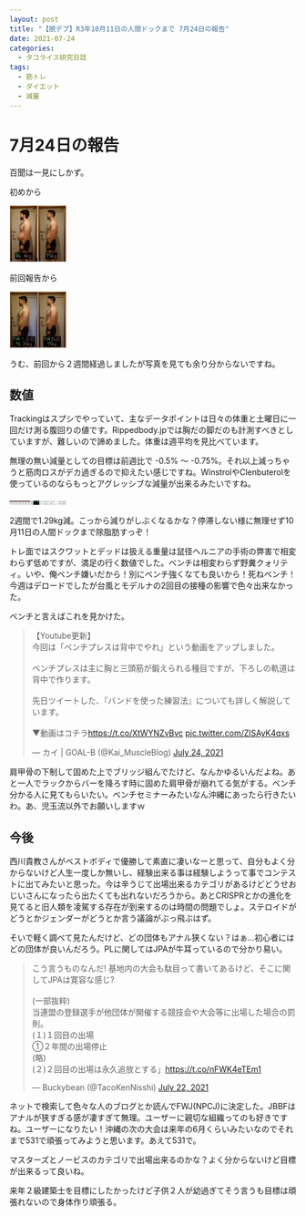 ```yaml
---
layout: post
title: "【脱デブ】R3年10月11日の人間ドックまで 7月24日の報告"
date: 2021-07-24
categories:
  - タコライス研究日誌
tags:
  - 筋トレ
  - ダイエット
  - 減量
---
```

# 7月24日の報告

百聞は一見にしかず。

初めから

<a href="/assets/tacokennisshi/25JUL2021/IMG_3546.JPG"><img src="/assets/tacokennisshi/25JUL2021/IMG_3546.JPG" width="100" /> </a>

前回報告から

<a href="/assets/tacokennisshi/25JUL2021/IMG_3545.JPG"><img src="/assets/tacokennisshi/25JUL2021/IMG_3545.JPG" width="100" /> </a>

うむ、前回から２週間経過しましたが写真を見ても余り分からないですね。

## 数値

Trackingはスプシでやっていて、主なデータポイントは日々の体重と土曜日に一回だけ測る腹回りの値です。Rippedbody.jpでは胸だの脚だのも計測すべきとしていますが、難しいので諦めました。体重は週平均を見比べています。

無理の無い減量としての目標は前週比で -0.5% 〜 -0.75%。それ以上減っちゃうと筋肉ロスがデカ過ぎるので抑えたい感じですね。WinstrolやClenbuterolを使っているのならもっとアグレッシブな減量が出来るみたいですね。

<a href="/assets/tacokennisshi/25JUL2021/metracker25JUL2021.png"><img src="/assets/tacokennisshi/25JUL2021/metracker25JUL2021.png" width="100" /> </a>

2週間で1.29kg減。こっから減りがしぶくなるかな？停滞しない様に無理せず10月11日の人間ドックまで除脂肪すっぞ！

トレ面ではスクワットとデッドは扱える重量は鼠径ヘルニアの手術の弊害で相変わらず低めですが、満足の行く数値でした。ベンチは相変わらず野糞クォリティ。いや、俺ベンチ嫌いだから！別にベンチ強くなても良いから！死ねベンチ！今週はデロードでしたが台風とモデルナの2回目の接種の影響で色々出来なかった。

ベンチと言えばこれを見かけた。

<blockquote class="twitter-tweet" data-theme="dark"><p lang="ja" dir="ltr">【Youtube更新】<br>今回は「ベンチプレスは背中でやれ」という動画をアップしました。<br><br>ベンチプレスは主に胸と三頭筋が鍛えられる種目ですが、下ろしの軌道は背中で作ります。<br><br>先日ツイートした、『バンドを使った練習法』についても詳しく解説しています。<br><br>▼動画はコチラ<a href="https://t.co/XtWYNZvBvc">https://t.co/XtWYNZvBvc</a> <a href="https://t.co/ZlSAyK4qxs">pic.twitter.com/ZlSAyK4qxs</a></p>&mdash; カイ | GOAL-B (@Kai_MuscleBlog) <a href="https://twitter.com/Kai_MuscleBlog/status/1418897786985095168?ref_src=twsrc%5Etfw">July 24, 2021</a></blockquote> <script async src="https://platform.twitter.com/widgets.js" charset="utf-8"></script>

肩甲骨の下制して固めた上でブリッジ組んでたけど、なんかゆるいんだよね。あと一人でラックからバーを降ろす時に固めた肩甲骨が崩れてる気がする。ベンチ分かる人に見てもらいたい。ベンチセミナーみたいなん沖縄にあったら行きたいわ。あ、児玉流以外でお願いしますｗ

## 今後

西川貴教さんがベストボディで優勝して素直に凄いなーと思って、自分もよく分からないけど人生一度しか無いし、経験出来る事は経験しようって事でコンテストに出てみたいと思った。今は辛うじて出場出来るカテゴリがあるけどどうせおじいさんになったら出たくても出れないだろうから。あとCRISPRとかの進化を見てると旧人類を凌駕する存在が到来するのは時間の問題でしょ。ステロイドがどうとかジェンダーがどうとか言う議論がぶっ飛ぶはず。

そいで軽く調べて見たんだけど、どの団体もアナル狭くない？はぁ…初心者にはどの団体が良いんだろう。PLに関してはJPAが牛耳っているので分かり易い。

<blockquote class="twitter-tweet" data-theme="dark"><p lang="ja" dir="ltr">こう言うものなんだ! 基地内の大会も駄目って書いてあるけど、そこに関してJPAは寛容な感じ?<br><br>(一部抜粋)<br>当連盟の登録選手が他団体が開催する競技会や大会等に出場した場合の罰則。<br>(１)１回目の出場<br> ①２年間の出場停止<br>(略)<br>(２)２回目の出場は永久追放とする」<a href="https://t.co/nFWK4eTEm1">https://t.co/nFWK4eTEm1</a></p>&mdash; Buckybean (@TacoKenNisshi) <a href="https://twitter.com/TacoKenNisshi/status/1418011793633341442?ref_src=twsrc%5Etfw">July 22, 2021</a></blockquote> <script async src="https://platform.twitter.com/widgets.js" charset="utf-8"></script>

ネットで検索して色々な人のブログとか読んでFWJ(NPCJ)に決定した。JBBFはアナルが狭すぎる感が凄すぎて無理。ユーザーに親切な組織ってのも好きですね。ユーザーになりたい！沖縄の次の大会は来年の6月くらいみたいなのでそれまで531で頑張ってみようと思います。あえて531で。

マスターズとノービスのカテゴリで出場出来るのかな？よく分からないけど目標が出来るって良いね。

来年２級建築士を目標にしたかったけど子供２人が幼過ぎてそう言うも目標は頑張れないので身体作り頑張る。

